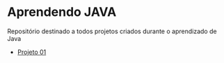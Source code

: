 # **Aprendendo JAVA**

Repositório destinado a todos projetos criados durante o aprendizado de Java

- [Projeto 01]()
